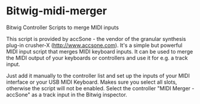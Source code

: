 # Bitwig-midi-merger
Bitwig Controller Scripts to merge MIDI inputs

This script is provided by accSone - the vendor of the granular synthesis plug-in crusher-X (http://www.accsone.com). 
It's a simple but powerful MIDI input script that merges MIDI keyboard inputs. 
It can be used to merge the MIDI output of your keyboards or controllers and use it for e.g. a track input. 

Just add it manually to the controller list and set up the inputs of your MIDI interface or your USB MIDI Keyboard.
Makes sure you select all slots, otherwise the script will not be enabled.
Select the controller "MIDI Merger - accSone" as a track input in the Bitwig inspector. 
